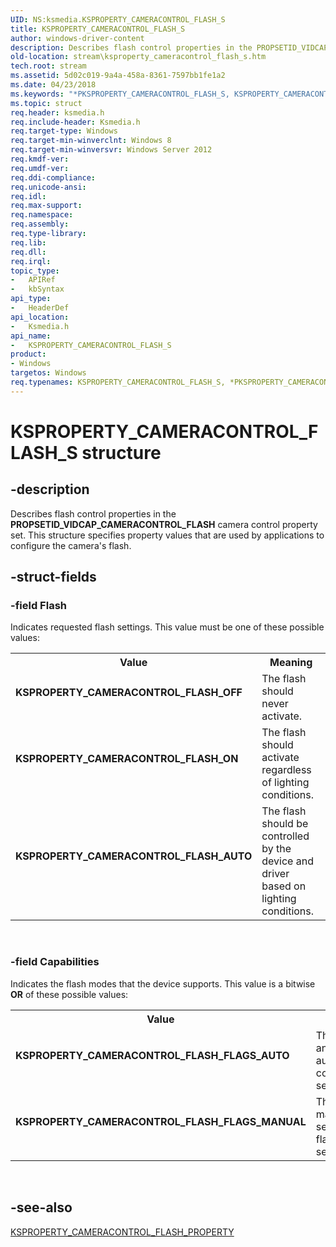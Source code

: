 ```yaml
---
UID: NS:ksmedia.KSPROPERTY_CAMERACONTROL_FLASH_S
title: KSPROPERTY_CAMERACONTROL_FLASH_S
author: windows-driver-content
description: Describes flash control properties in the PROPSETID_VIDCAP_CAMERACONTROL_FLASH camera control property set. This structure specifies property values that are used by applications to configure the camera's flash.
old-location: stream\ksproperty_cameracontrol_flash_s.htm
tech.root: stream
ms.assetid: 5d02c019-9a4a-458a-8361-7597bb1fe1a2
ms.date: 04/23/2018
ms.keywords: "*PKSPROPERTY_CAMERACONTROL_FLASH_S, KSPROPERTY_CAMERACONTROL_FLASH_AUTO, KSPROPERTY_CAMERACONTROL_FLASH_FLAGS_AUTO, KSPROPERTY_CAMERACONTROL_FLASH_FLAGS_MANUAL, KSPROPERTY_CAMERACONTROL_FLASH_OFF, KSPROPERTY_CAMERACONTROL_FLASH_ON, KSPROPERTY_CAMERACONTROL_FLASH_S, KSPROPERTY_CAMERACONTROL_FLASH_S structure [Streaming Media Devices], PKSPROPERTY_CAMERACONTROL_FLASH_S, PKSPROPERTY_CAMERACONTROL_FLASH_S structure pointer [Streaming Media Devices], ksmedia/KSPROPERTY_CAMERACONTROL_FLASH_S, ksmedia/PKSPROPERTY_CAMERACONTROL_FLASH_S, stream.ksproperty_cameracontrol_flash_s"
ms.topic: struct
req.header: ksmedia.h
req.include-header: Ksmedia.h
req.target-type: Windows
req.target-min-winverclnt: Windows 8
req.target-min-winversvr: Windows Server 2012
req.kmdf-ver: 
req.umdf-ver: 
req.ddi-compliance: 
req.unicode-ansi: 
req.idl: 
req.max-support: 
req.namespace: 
req.assembly: 
req.type-library: 
req.lib: 
req.dll: 
req.irql: 
topic_type:
-	APIRef
-	kbSyntax
api_type:
-	HeaderDef
api_location:
-	Ksmedia.h
api_name:
-	KSPROPERTY_CAMERACONTROL_FLASH_S
product:
- Windows
targetos: Windows
req.typenames: KSPROPERTY_CAMERACONTROL_FLASH_S, *PKSPROPERTY_CAMERACONTROL_FLASH_S
---
```


# KSPROPERTY_CAMERACONTROL_FLASH_S structure


## -description


Describes flash control properties in the <b>PROPSETID_VIDCAP_CAMERACONTROL_FLASH</b> camera control property set. This structure specifies property values that are used by applications to configure the camera's flash.


## -struct-fields




### -field Flash

Indicates requested flash settings. This value must be one of these possible values:

<table>
<tr>
<th>Value</th>
<th>Meaning</th>
</tr>
<tr>
<td width="40%"><a id="KSPROPERTY_CAMERACONTROL_FLASH_OFF"></a><a id="ksproperty_cameracontrol_flash_off"></a><dl>
<dt><b>KSPROPERTY_CAMERACONTROL_FLASH_OFF</b></dt>
</dl>
</td>
<td width="60%">
The flash should never activate.

</td>
</tr>
<tr>
<td width="40%"><a id="KSPROPERTY_CAMERACONTROL_FLASH_ON"></a><a id="ksproperty_cameracontrol_flash_on"></a><dl>
<dt><b>KSPROPERTY_CAMERACONTROL_FLASH_ON</b></dt>
</dl>
</td>
<td width="60%">
The flash should activate regardless of lighting conditions.

</td>
</tr>
<tr>
<td width="40%"><a id="KSPROPERTY_CAMERACONTROL_FLASH_AUTO"></a><a id="ksproperty_cameracontrol_flash_auto"></a><dl>
<dt><b>KSPROPERTY_CAMERACONTROL_FLASH_AUTO</b></dt>
</dl>
</td>
<td width="60%">
The flash should be controlled by the device and driver based on lighting conditions.

</td>
</tr>
</table>
 


### -field Capabilities

Indicates the flash modes that the device supports. This value is a bitwise <b>OR</b> of these possible values:

<table>
<tr>
<th>Value</th>
<th>Meaning</th>
</tr>
<tr>
<td width="40%"><a id="KSPROPERTY_CAMERACONTROL_FLASH_FLAGS_AUTO"></a><a id="ksproperty_cameracontrol_flash_flags_auto"></a><dl>
<dt><b>KSPROPERTY_CAMERACONTROL_FLASH_FLAGS_AUTO</b></dt>
</dl>
</td>
<td width="60%">
The device and driver automatically control flash settings.

</td>
</tr>
<tr>
<td width="40%"><a id="KSPROPERTY_CAMERACONTROL_FLASH_FLAGS_MANUAL"></a><a id="ksproperty_cameracontrol_flash_flags_manual"></a><dl>
<dt><b>KSPROPERTY_CAMERACONTROL_FLASH_FLAGS_MANUAL</b></dt>
</dl>
</td>
<td width="60%">
The user manually sets the flash settings.

</td>
</tr>
</table>
 


## -see-also




<a href="https://msdn.microsoft.com/library/windows/hardware/jj156041">KSPROPERTY_CAMERACONTROL_FLASH_PROPERTY</a>
 

 

